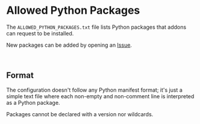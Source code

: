 
# Allowed Python Packages

The `ALLOWED_PYTHON_PACKAGES.txt` file lists Python packages that addons can request to be installed.

New packages can be added by opening an [Issue].

<br/>

## Format

The configuration doesn't follow any Python manifest format; it's just a simple text file where each non-empty and non-comment line is interpreted as a Python package.

Packages cannot be declared with a version nor wildcards.

[Issue]: https://github.com/FreeCAD/FreeCAD-addons/issues/new/choose
